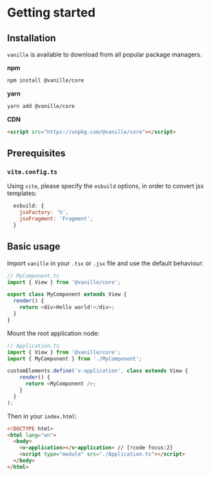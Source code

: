 # Getting started

## Installation

`vanille` is available to download from all popular package managers.

**npm**

```bash
npm install @vanille/core
```

**yarn**

```bash
yarn add @vanille/core
```

**CDN**

```html
<script src="https://unpkg.com/@vanille/core"></script>
```

## Prerequisites

### `vite.config.ts`
Using `vite`, please specify the `esbuild` options, in order to convert jsx templates:

```js
  esbuild: {
    jsxFactory: 'h',
    jsxFragment: 'Fragment',
  }
```

## Basic usage

Import `vanille` in your `.tsx` or `.jsx` file and use the default behaviour:

```ts
// MyComponent.ts
import { View } from '@vanille/core';

export class MyComponent extends View {
  render() {
    return <div>Hello world!</div>;
  }
}
```

Mount the root application node:

```ts
// Application.ts
import { View } from '@vanille/core';
import { MyComponent } from './MyComponent';

customElements.define('v-application', class extends View {
    render() {
      return <MyComponent />;
    }
  }
);
```

Then in your `index.html`:

```html
<!DOCTYPE html>
<html lang="en">
  <body>
    <v-application></v-application> // [!code focus:2]
    <script type="module" src="./Application.ts"></script>
  </body>
</html>
```
